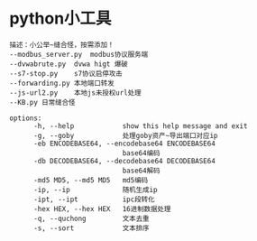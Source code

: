 # python小工具



    描述：小公举~缝合怪，按需添加！
    --modbus_server.py	modbus协议服务端
    --dvwabrute.py	dvwa higt 爆破
    --s7-stop.py	s7协议启停攻击
    --forwarding.py	本地端口转发
    --js-url2.py	本地js未授权url处理
    --KB.py	日常缝合怪
    
    options:
          -h, --help            show this help message and exit
          -g, --goby            处理goby资产~导出端口对应ip
          -eb ENCODEBASE64, --encodebase64 ENCODEBASE64
                                base64编码
          -db DECODEBASE64, --decodebase64 DECODEBASE64
                                base64解码
          -md5 MD5, --md5 MD5   md5编码
          -ip, --ip             随机生成ip
          -ipt, --ipt           ipc段转化
          -hex HEX, --hex HEX   16进制数据处理
          -q, --quchong         文本去重
          -s, --sort            文本排序

